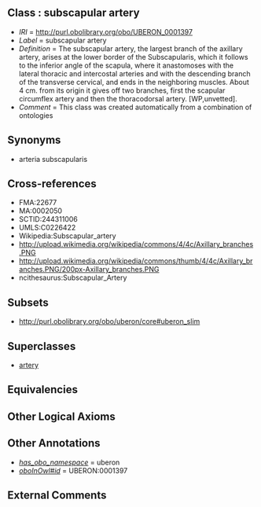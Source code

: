 
## Class : subscapular artery

 * *IRI* = http://purl.obolibrary.org/obo/UBERON_0001397
 * *Label* = subscapular artery
 * *Definition* = The subscapular artery, the largest branch of the axillary artery, arises at the lower border of the Subscapularis, which it follows to the inferior angle of the scapula, where it anastomoses with the lateral thoracic and intercostal arteries and with the descending branch of the transverse cervical, and ends in the neighboring muscles. About 4 cm. from its origin it gives off two branches, first the scapular circumflex artery and then the thoracodorsal artery. [WP,unvetted].
 * *Comment* = This class was created automatically from a combination of ontologies

## Synonyms

 * arteria subscapularis

## Cross-references

 * FMA:22677
 * MA:0002050
 * SCTID:244311006
 * UMLS:C0226422
 * Wikipedia:Subscapular_artery
 * http://upload.wikimedia.org/wikipedia/commons/4/4c/Axillary_branches.PNG
 * http://upload.wikimedia.org/wikipedia/commons/thumb/4/4c/Axillary_branches.PNG/200px-Axillary_branches.PNG
 * ncithesaurus:Subscapular_Artery

## Subsets

 * http://purl.obolibrary.org/obo/uberon/core#uberon_slim

## Superclasses

 * [artery](../../UBERON/37/UBERON_0001637.md)

## Equivalencies


## Other Logical Axioms


## Other Annotations

 * *[has_obo_namespace](../../ce/oboInOwl#hasOBONamespace.md)* = uberon
 * *[oboInOwl#id](../../id/oboInOwl#id.md)* = UBERON:0001397

## External Comments

